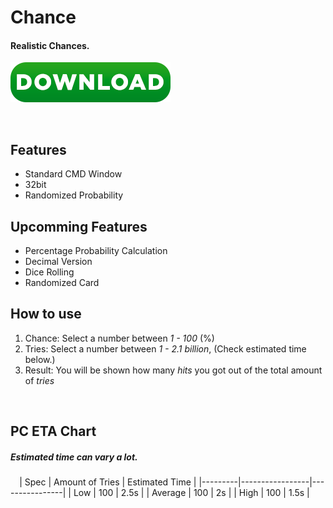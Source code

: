 # Chance

#### Realistic Chances.

[![name](https://github.com/JoDotNet/Chance/blob/master/bin/Download.png)](https://github.com/JoDotNet/Chance/releases/download/release/Chance.V4.exe)

 
## Features
- Standard CMD Window
- 32bit
- Randomized Probability
 
 
## Upcomming Features
- Percentage Probability Calculation
- Decimal Version
- Dice Rolling
- Randomized Card
 
 
## How to use

1. Chance: Select a number between *1 - 100* (%)
2. Tries:  Select a number between *1 - 2.1 billion*, (Check estimated time below.)
3. Result: You will be shown how many *hits* you got out of the total amount of *tries*


 
 
## PC ETA Chart
##### *Estimated time can vary a lot.*
⠀
| Spec    | Amount of Tries | Estimated Time |
|---------|-----------------|----------------|
| Low     | 100             | 2.5s           |
| Average | 100             | 2s             |
| High    | 100             | 1.5s           |
